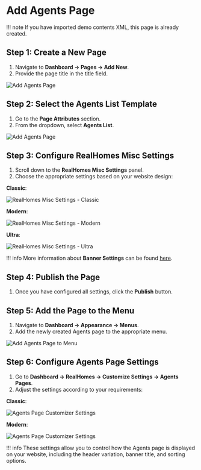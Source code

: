 # Add Agents Page

!!! note
    If you have imported demo contents XML, this page is already created.

## Step 1: Create a New Page

1. Navigate to **Dashboard → Pages → Add New**.
2. Provide the page title in the title field.

![Add Agents Page](images/create-pages/add-agent-page.png)

## Step 2: Select the Agents List Template

1. Go to the **Page Attributes** section.
2. From the dropdown, select **Agents List**.

![Add Agents Page](images/create-pages/agent-listing-template.png)

## Step 3: Configure RealHomes Misc Settings

1. Scroll down to the **RealHomes Misc Settings** panel.
2. Choose the appropriate settings based on your website design:

**Classic**: 

![RealHomes Misc Settings - Classic](images/create-pages/banner-spacing-classic.gif)

**Modern**: 

![RealHomes Misc Settings - Modern](images/create-pages/modern-banner-spacing-full.gif)

**Ultra**: 

![RealHomes Misc Settings - Ultra](images/create-pages/ultra-banner-spacing-full.gif)

!!! info
    More information about **Banner Settings** can be found [here](https://support.inspirythemes.com/knowledgebase/how-to-configure-the-banner-settings/).

## Step 4: Publish the Page

1. Once you have configured all settings, click the **Publish** button.

## Step 5: Add the Page to the Menu

1. Navigate to **Dashboard → Appearance → Menus**.
2. Add the newly created Agents page to the appropriate menu.

![Add Agents Page to Menu](images/create-pages/add-agents-page-menu.png)

## Step 6: Configure Agents Page Settings

1. Go to **Dashboard → RealHomes → Customize Settings → Agents Pages**.
2. Adjust the settings according to your requirements:

**Classic**:

![Agents Page Customizer Settings](images/create-pages/agents-page-customizer-settings.png)

**Modern**: 

![Agents Page Customizer Settings](images/create-pages/agents-page-customizer-settings-mod.png)

!!! info
    These settings allow you to control how the Agents page is displayed on your website, including the header variation, banner title, and sorting options.
